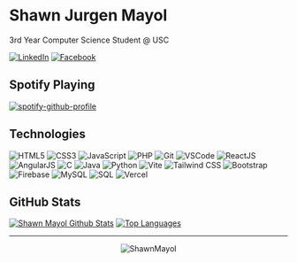 # Shawn Jurgen Mayol
3rd Year Computer Science Student @ USC

[![LinkedIn](https://img.shields.io/badge/linkedin-%230077B5.svg?&style=for-the-badge&logo=linkedin&logoColor=white)](https://linkedin.com/in/shawnmayol) 
[![Facebook](https://img.shields.io/badge/facebook-%231877F2.svg?&style=for-the-badge&logo=facebook&logoColor=white)](https://facebook.com/mayolshawn) 
<!-- [![Buy Me A Coffee](https://img.shields.io/badge/buy%20me%20a%20coffee-%23ff813f.svg?&style=for-the-badge&logo=buy-me-a-coffee&logoColor=white)](https://buymeacoff.ee/shawnmayol) -->

## Spotify Playing

[![spotify-github-profile](https://spotify-github-profile.kittinanx.com/api/view?uid=31dogaxaqrchzs5lc2y2dzcs47dm&cover_image=true&theme=novatorem&show_offline=false&background_color=121212&interchange=false&bar_color=53b14f&bar_color_cover=false)](https://open.spotify.com/user/31dogaxaqrchzs5lc2y2dzcs47dm)

## Technologies

![HTML5](https://img.icons8.com/color/30/html-5.png)
![CSS3](https://img.icons8.com/color/30/css3.png)
![JavaScript](https://img.icons8.com/color/30/javascript.png)
![PHP](https://img.icons8.com/color/30/php.png)
![Git](https://img.icons8.com/color/30/git.png)
![VSCode](https://img.icons8.com/color/30/visual-studio-code-2019.png)
![ReactJS](https://img.icons8.com/color/30/react-native.png)
![AngularJS](https://img.icons8.com/color/30/angularjs.png)
![C](https://img.icons8.com/color/30/c-programming.png)
![Java](https://img.icons8.com/color/30/java-coffee-cup-logo.png)
![Python](https://img.icons8.com/color/30/python.png)
![Vite](https://img.icons8.com/color/30/vite.png)
![Tailwind CSS](https://img.icons8.com/color/30/tailwindcss.png)
![Bootstrap](https://img.icons8.com/color/30/bootstrap.png)
![Firebase](https://img.icons8.com/color/30/firebase.png)
![MySQL](https://img.icons8.com/color/30/mysql-logo.png)
![SQL](https://img.icons8.com/color/30/sql.png)
![Vercel](https://img.icons8.com/color/30/vercel.png)

## GitHub Stats

[![Shawn Mayol Github Stats](https://github-readme-stats.vercel.app/api?username=ShawnMayol&show_icons=true&count_private=true&theme=radical)](https://github.com/anuraghazra/github-readme-stats) 
[![Top Languages](https://github-readme-stats.vercel.app/api/top-langs/?username=ShawnMayol&layout=compact&theme=radical)](https://github.com/anuraghazra/github-readme-stats)

---

<p align="center"> <img src="https://komarev.com/ghpvc/?username=ShawnMayol" alt="ShawnMayol" /> </p>
